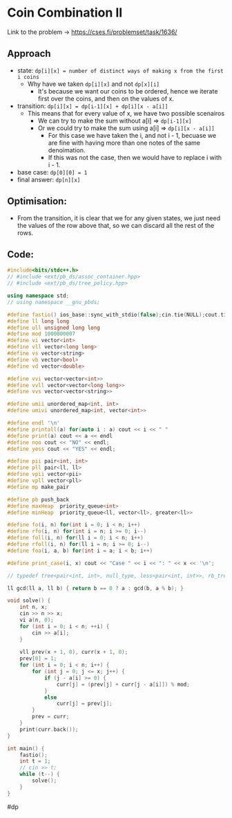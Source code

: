 # Coin Combination II

Link to the problem -> https://cses.fi/problemset/task/1636/

## Approach
- state: `dp[i][x] = number of distinct ways of making x from the first i coins`
	- Why have we taken `dp[i][x]` and not `dp[x][i]` 
		- It's because we want our coins to be ordered, hence we iterate first over the coins, and then on the values of x. 
- transition: `dp[i][x] = dp[i-1][x] + dp[i][x - a[i]]`
	- This means that for every value of x, we have two possible scenairos
		- We can try to make the sum without a[i] => `dp[i-1][x]`
		- Or we could try to make the sum using a[i] => `dp[i][x - a[i]]`
			- For this case we have taken the i, and not i - 1, becuase we are fine with having more than one notes of the same denoimation. 
			- If this was not the case, then we would have to replace i with i - 1.
- base case: `dp[0][0] = 1`
- final answer: `dp[n][x]`

## Optimisation: 
- From the transition, it is clear that we for any given states, we just need the values of the row above that, so we can discard all the rest of the rows.

## Code:
```cpp
#include<bits/stdc++.h>
// #include <ext/pb_ds/assoc_container.hpp>
// #include <ext/pb_ds/tree_policy.hpp>

using namespace std;
// using namespace __gnu_pbds;

#define fastio() ios_base::sync_with_stdio(false);cin.tie(NULL);cout.tie(NULL)
#define ll long long
#define ull unsigned long long
#define mod 1000000007
#define vi vector<int>
#define vll vector<long long>
#define vs vector<string>
#define vb vector<bool>
#define vd vector<double>

#define vvi vector<vector<int>>
#define vvll vector<vector<long long>>
#define vvs vector<vector<string>>

#define umii unordered_map<int, int>
#define umivi unordered_map<int, vector<int>>

#define endl '\n'
#define printall(a) for(auto i : a) cout << i << " "
#define print(a) cout << a << endl
#define noo cout << "NO" << endl;
#define yess cout << "YES" << endl;

#define pii pair<int, int>
#define pll pair<ll, ll>
#define vpii vector<pii>
#define vpll vector<pll>
#define mp make_pair

#define pb push_back
#define maxHeap  priority_queue<int>
#define minHeap  priority_queue<ll, vector<ll>, greater<ll>>

#define fo(i, n) for(int i = 0; i < n; i++)
#define rfo(i, n) for(int i = n; i >= 0; i--)
#define foll(i, n) for(ll i = 0; i < n; i++)
#define rfoll(i, n) for(ll i = n; i >= 0; i--)
#define foa(i, a, b) for(int i = a; i < b; i++)

#define print_case(i, x) cout << "Case " << i << ": " << x << '\n';

// typedef tree<pair<int, int>, null_type, less<pair<int, int>>, rb_tree_tag, tree_order_statistics_node_update> pbds;

ll gcd(ll a, ll b) { return b == 0 ? a : gcd(b, a % b); }

void solve() {
	int n, x;
	cin >> n >> x;
	vi a(n, 0);
	for (int i = 0; i < n; ++i) {
		cin >> a[i];
	}
	
	vll prev(x + 1, 0), curr(x + 1, 0);
	prev[0] = 1;
	for (int i = 0; i < n; i++) {
		for (int j = 0; j <= x; j++) {
			if (j - a[i] >= 0) {
				curr[j] = (prev[j] + curr[j - a[i]]) % mod;
			}
			else
				curr[j] = prev[j];
		}
		prev = curr;
	}
	print(curr.back());
}

int main() {
	fastio();
	int t = 1;
	// cin >> t;
	while (t--) {
		solve();
	}
}
```
#dp 